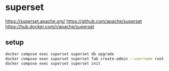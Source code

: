 # superset

https://superset.apache.org/
https://github.com/apache/superset
https://hub.docker.com/r/apache/superset

## setup

``` bash
docker compose exec superset superset db upgrade
docker compose exec superset superset fab create-admin --username root --firstname Firstname --lastname Lastname --password root --email superset@example.com
docker compose exec superset superset init
```
